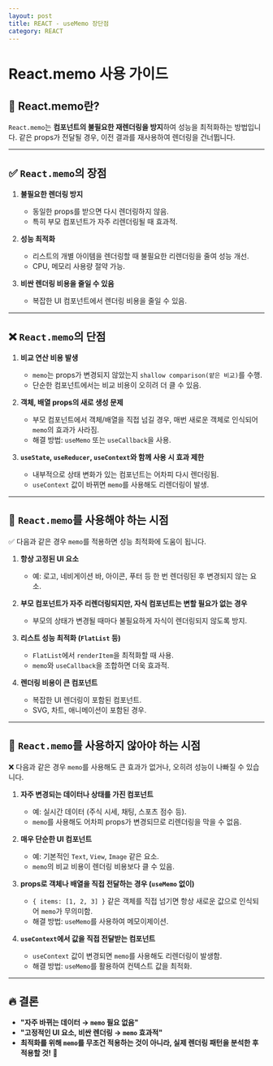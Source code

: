 ```yaml
---
layout: post
title: REACT - useMemo 장단점
category: REACT
---
```


# React.memo 사용 가이드

## 📌 React.memo란?
`React.memo`는 **컴포넌트의 불필요한 재렌더링을 방지**하여 성능을 최적화하는 방법입니다. 같은 props가 전달될 경우, 이전 결과를 재사용하여 렌더링을 건너뜁니다.

---

## ✅ `React.memo`의 장점
1. **불필요한 렌더링 방지**
   - 동일한 props를 받으면 다시 렌더링하지 않음.
   - 특히 부모 컴포넌트가 자주 리렌더링될 때 효과적.
   
2. **성능 최적화**
   - 리스트의 개별 아이템을 렌더링할 때 불필요한 리렌더링을 줄여 성능 개선.
   - CPU, 메모리 사용량 절약 가능.
   
3. **비싼 렌더링 비용을 줄일 수 있음**
   - 복잡한 UI 컴포넌트에서 렌더링 비용을 줄일 수 있음.

---

## ❌ `React.memo`의 단점
1. **비교 연산 비용 발생**
   - `memo`는 props가 변경되지 않았는지 `shallow comparison(얕은 비교)`를 수행.
   - 단순한 컴포넌트에서는 비교 비용이 오히려 더 클 수 있음.

2. **객체, 배열 props의 새로 생성 문제**
   - 부모 컴포넌트에서 객체/배열을 직접 넘길 경우, 매번 새로운 객체로 인식되어 `memo`의 효과가 사라짐.
   - 해결 방법: `useMemo` 또는 `useCallback`을 사용.

3. **`useState`, `useReducer`, `useContext`와 함께 사용 시 효과 제한**
   - 내부적으로 상태 변화가 있는 컴포넌트는 어차피 다시 렌더링됨.
   - `useContext` 값이 바뀌면 `memo`를 사용해도 리렌더링이 발생.

---

## 🎯 `React.memo`를 사용해야 하는 시점
✅ 다음과 같은 경우 `memo`를 적용하면 성능 최적화에 도움이 됩니다.

1. **항상 고정된 UI 요소**
   - 예: 로고, 네비게이션 바, 아이콘, 푸터 등 한 번 렌더링된 후 변경되지 않는 요소.

2. **부모 컴포넌트가 자주 리렌더링되지만, 자식 컴포넌트는 변할 필요가 없는 경우**
   - 부모의 상태가 변경될 때마다 불필요하게 자식이 렌더링되지 않도록 방지.

3. **리스트 성능 최적화 (`FlatList` 등)**
   - `FlatList`에서 `renderItem`을 최적화할 때 사용.
   - `memo`와 `useCallback`을 조합하면 더욱 효과적.

4. **렌더링 비용이 큰 컴포넌트**
   - 복잡한 UI 렌더링이 포함된 컴포넌트.
   - SVG, 차트, 애니메이션이 포함된 경우.

---

## 🚨 `React.memo`를 사용하지 않아야 하는 시점
❌ 다음과 같은 경우 `memo`를 사용해도 큰 효과가 없거나, 오히려 성능이 나빠질 수 있습니다.

1. **자주 변경되는 데이터나 상태를 가진 컴포넌트**
   - 예: 실시간 데이터 (주식 시세, 채팅, 스포츠 점수 등).
   - `memo`를 사용해도 어차피 props가 변경되므로 리렌더링을 막을 수 없음.

2. **매우 단순한 UI 컴포넌트**
   - 예: 기본적인 `Text`, `View`, `Image` 같은 요소.
   - `memo`의 비교 비용이 렌더링 비용보다 클 수 있음.

3. **props로 객체나 배열을 직접 전달하는 경우 (`useMemo` 없이)**
   - `{ items: [1, 2, 3] }` 같은 객체를 직접 넘기면 항상 새로운 값으로 인식되어 `memo`가 무의미함.
   - 해결 방법: `useMemo`를 사용하여 메모이제이션.

4. **`useContext`에서 값을 직접 전달받는 컴포넌트**
   - `useContext` 값이 변경되면 `memo`를 사용해도 리렌더링이 발생함.
   - 해결 방법: `useMemo`를 활용하여 컨텍스트 값을 최적화.

---

## 🔥 결론
- **"자주 바뀌는 데이터 → `memo` 필요 없음"**
- **"고정적인 UI 요소, 비싼 렌더링 → `memo` 효과적"**
- **최적화를 위해 `memo`를 무조건 적용하는 것이 아니라, 실제 렌더링 패턴을 분석한 후 적용할 것!** 🚀

